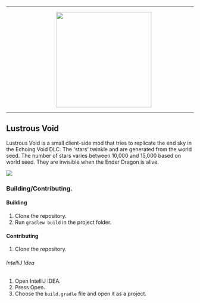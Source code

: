 ___

<p align="center" style="margin-left: 20px;">
  <img src="https://cdn.discordapp.com/attachments/870400219525832795/884524541018259466/icon.png" width="256" height="256" style="display: block;margin-left: auto;margin-right: auto;"/>
</p>

___

## Lustrous Void

Lustrous Void is a small client-side mod that tries to replicate the end sky in the Echoing Void DLC. The 'stars' twinkle and are generated from the world seed. The number of stars varies between 10,000 and 15,000 based on world seed. They are invisible when the Ender Dragon is alive.

![](https://cdn.discordapp.com/attachments/870400219525832795/884524670848749608/LustrousVoid.png)

### Building/Contributing.

#### Building
1. Clone the repository.
2. Run `gradlew build` in the project folder.

#### Contributing
1. Clone the repository.

###### IntelliJ Idea
1. Open IntelliJ IDEA.
2. Press Open.
3. Choose the `build.gradle` file and open it as a project.